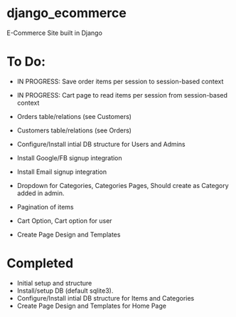 # django_ecommerce
E-Commerce Site built in Django


# To Do:

* IN PROGRESS: Save order items per session to session-based context
* IN PROGRESS: Cart page to read items per session from session-based context
* Orders table/relations (see Customers)
* Customers table/relations (see Orders)
* Configure/Install intial DB structure for Users and Admins
* Install Google/FB signup integration
* Install Email signup integration
* Dropdown for Categories, Categories Pages, Should create as Category added in admin.
* Pagination of items
* Cart Option, Cart option for user

* Create Page Design and Templates

# Completed
 * Initial setup and structure
 * Install/setup DB (default sqlite3).
 * Configure/Install intial DB structure for Items and Categories
 * Create Page Design and Templates for Home Page